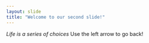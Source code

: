 ```yaml
---
layout: slide
title: "Welcome to our second slide!"
---
```

*Life is a series of choices*
Use the left arrow to go back!
